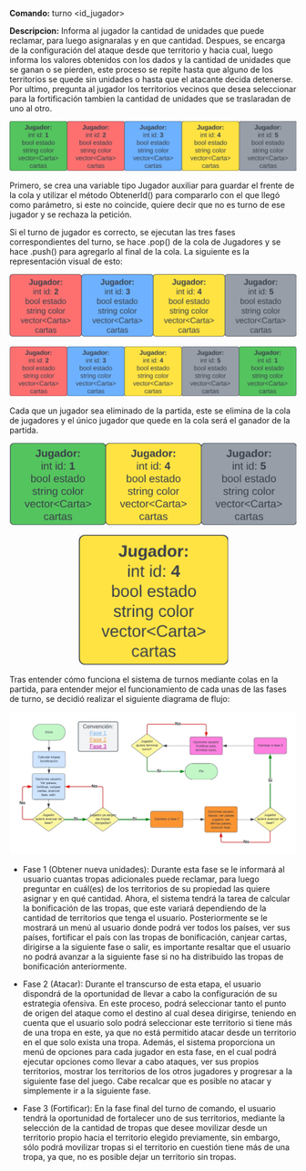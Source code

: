 **Comando:** turno <id_jugador> 

**Descripcion:** Informa al jugador la cantidad de unidades que puede reclamar, para luego asignaralas y en que cantidad. Despues, se encarga de la configuración del ataque desde que territorio y hacia cual, luego informa los valores obtenidos con los dados y la cantidad de unidades que se ganan o se pierden, este proceso se repite hasta que alguno de los territorios se quede sin unidades o hasta que el atacante decida detenerse. Por ultimo, pregunta al jugador los territorios vecinos que desea seleccionar para la fortificación tambien la cantidad de unidades que se traslaradan de uno al otro.

![ColaJugadores](/Documentacion/Imagenes/Cola%20jugadores.png)

Primero, se crea una variable tipo Jugador auxiliar para guardar el frente de la cola y utilizar el método ObtenerId() para compararlo con el que llegó como parámetro, si este no coincide, quiere decir que no es turno de ese jugador y se rechaza la petición.

Si el turno de jugador es correcto, se ejecutan las tres fases correspondientes del turno, se hace .pop() de la cola de Jugadores y se hace .push() para agregarlo al final de la cola. La siguiente es la representación visual de esto:

![PopColaJugadores](/Documentacion/Imagenes/Pop%20cola%20jugadores.png)

![PushColaJugadores](/Documentacion/Imagenes/Push%20cola%20jugadores.png)

Cada que un jugador sea eliminado de la partida, este se elimina de la cola de jugadores y el único jugador que quede en la cola será el ganador de la partida.

<p align="center">
  <img src="/Documentacion/Imagenes/Jugadores%202%20y%203.png" alt="FlujoSistemaDeTurnos">
</p>

<p align="center">
  <img src="/Documentacion/Imagenes/Jugador 4.png" alt="FlujoSistemaDeTurnos">
</p>

Tras entender cómo funciona el sistema de turnos mediante colas en la partida, para entender mejor el funcionamiento de cada unas de las fases de turno, se decidió realizar el siguiente diagrama de flujo:

![FlujoSistemaDeTurnos](/Documentacion/Imagenes/Flujo%20turno.jpeg)

- Fase 1 (Obtener nueva unidades): Durante esta fase se le informará al usuario cuantas tropas adicionales puede reclamar, para luego preguntar en cuál(es) de los territorios de su propiedad las quiere asignar y en qué cantidad. Ahora, el sistema tendrá la tarea de calcular la bonificación de las tropas, que este variará dependiendo de la cantidad de territorios que tenga el usuario. Posteriormente se le mostrará un menú al usuario donde podrá ver todos los países, ver sus países, fortificar el país con las tropas de bonificación, canjear cartas, dirigirse a la siguiente fase o salir, es importante resaltar que el usuario no podrá avanzar a la siguiente fase si no ha distribuido las tropas de bonificación anteriormente.

- Fase 2 (Atacar): Durante el transcurso de esta etapa, el usuario dispondrá de la oportunidad de llevar a cabo la configuración de su estrategia ofensiva. En este proceso, podrá seleccionar tanto el punto de origen del ataque como el destino al cual desea dirigirse, teniendo en cuenta que el usuario solo podrá seleccionar este territorio si tiene más de una tropa en este, ya que no está permitido atacar desde un territorio en el que solo exista una tropa. Además, el sistema proporciona un menú de opciones para cada jugador en esta fase, en el cual podrá ejecutar opciones como llevar a cabo ataques, ver sus propios territorios, mostrar los territorios de los otros jugadores y progresar a la siguiente fase del juego. Cabe recalcar que es posible no atacar y simplemente ir a la siguiente fase.

- Fase 3 (Fortificar): En la fase final del turno de comando, el usuario tendrá la oportunidad de fortalecer uno de sus territorios, mediante la selección de la cantidad de tropas que desee movilizar desde un territorio propio hacia el territorio elegido previamente, sin embargo, sólo podrá movilizar tropas si el territorio en cuestión tiene más de una tropa, ya que, no es posible dejar un territorio sin tropas. 



